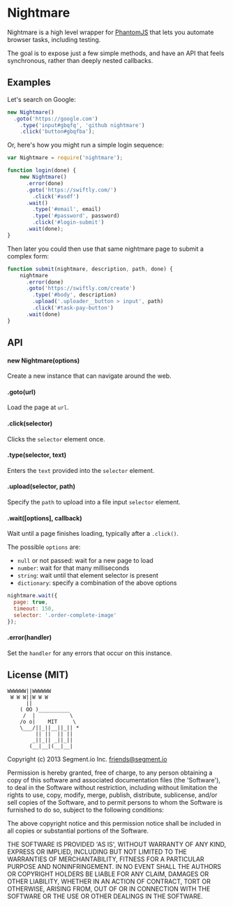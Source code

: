 Nightmare
=========

Nightmare is a high level wrapper for [PhantomJS]() that lets you automate browser tasks, including testing.

The goal is to expose just a few simple methods, and have an API that feels synchronous, rather than deeply nested callbacks.

## Examples

Let's search on Google:

```js
new Nightmare()
  .goto('https://google.com')
    .type('input#gbqfq', 'github nightmare')
    .click('button#gbqfba');
```

Or, here's how you might run a simple login sequence:

```javascript
var Nightmare = require('nightmare');

function login(done) {
    new Nightmare()
      .error(done)
      .goto('https://swiftly.com/')
        .click('#asdf')
      .wait()
        .type('#email', email)
        .type('#password', password)
        .click('#login-submit')
      .wait(done);
}
```

Then later you could then use that same nightmare page to submit a complex form:

```javascript
function submit(nightmare, description, path, done) {
    nightmare
      .error(done)
      .goto('https://swiftly.com/create')
        .type('#body', description)
        .upload('.uploader__button > input', path)
        .click('#task-pay-button')
      .wait(done)
}
```

## API

#### new Nightmare(options)
Create a new instance that can navigate around the web.

#### .goto(url)
Load the page at `url`.

#### .click(selector)
Clicks the `selector` element once.

#### .type(selector, text)
Enters the `text` provided into the `selector` element.

#### .upload(selector, path)
Specify the `path` to upload into a file input `selector` element.

#### .wait([options], callback)
Wait until a page finishes loading, typically after a `.click()`.

The possible `options` are:
* `null` or not passed: wait for a new page to load
* `number`: wait for that many milliseconds
* `string`: wait until that element selector is present
* `dictionary`: specify a combination of the above options

```js
nightmare.wait({
  page: true,
  timeout: 150,
  selector: '.order-complete-image'
});
```

#### .error(handler)
Set the `handler` for any errors that occur on this instance.

## License (MIT)

```
WWWWWW||WWWWWW
 W W W||W W W
      ||
    ( OO )__________
     /  |           \
    /o o|    MIT     \
    \___/||_||__||_|| *
         || ||  || ||
        _||_|| _||_||
       (__|__|(__|__|
```

Copyright (c) 2013 Segment.io Inc. <friends@segment.io>

Permission is hereby granted, free of charge, to any person obtaining a copy of this software and associated documentation files (the 'Software'), to deal in the Software without restriction, including without limitation the rights to use, copy, modify, merge, publish, distribute, sublicense, and/or sell copies of the Software, and to permit persons to whom the Software is furnished to do so, subject to the following conditions:

The above copyright notice and this permission notice shall be included in all copies or substantial portions of the Software.

THE SOFTWARE IS PROVIDED 'AS IS', WITHOUT WARRANTY OF ANY KIND, EXPRESS OR IMPLIED, INCLUDING BUT NOT LIMITED TO THE WARRANTIES OF MERCHANTABILITY, FITNESS FOR A PARTICULAR PURPOSE AND NONINFRINGEMENT. IN NO EVENT SHALL THE AUTHORS OR COPYRIGHT HOLDERS BE LIABLE FOR ANY CLAIM, DAMAGES OR OTHER LIABILITY, WHETHER IN AN ACTION OF CONTRACT, TORT OR OTHERWISE, ARISING FROM, OUT OF OR IN CONNECTION WITH THE SOFTWARE OR THE USE OR OTHER DEALINGS IN THE SOFTWARE.

